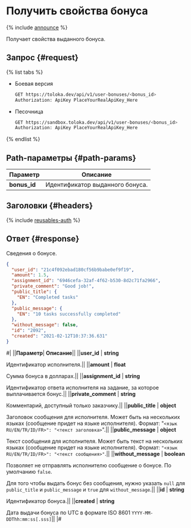 # Получить свойства бонуса

{% include [announce](../_includes/announce.md) %}

Получает свойства выданного бонуса.

## Запрос {#request}

{% list tabs %}

- Боевая версия

    ```bash
    GET https://toloka.dev/api/v1/user-bonuses/<bonus_id>
    Authorization: ApiKey PlaceYourRealApiKey_Here
    ```

- Песочница

    ```bash
    GET https://sandbox.toloka.dev/api/v1/user-bonuses/<bonus_id>
    Authorization: ApiKey PlaceYourRealApiKey_Here
    ```

{% endlist %}

## Path-параметры {#path-params}

Параметр | Описание
----- | -----
**bonus_id** | Идентификатор выданного бонуса.

## Заголовки {#headers}

{% include [reusables-auth](../_includes/reusables/id-reusables/auth.md) %}

## Ответ {#response}

Сведения о бонусе.

```json
{
  "user_id": "21c4f092ebad180cf56b9babe0ef9f19",
  "amount": 1.5,
  "assignment_id": "6946cefa-32af-4f62-b530-8d2c71fa2966",
  "private_comment": "Good job!",
  "public_title": {
    "EN": "Completed tasks"
  },
  "public_message": {
    "EN": "10 tasks successfully completed"
  },
  "without_message": false,
  "id": "2092",
  "created": "2021-02-12T10:37:36.631"
}
```

#|
||**Параметр**| **Описание**||
||**user_id** | **string**

Идентификатор исполнителя.||
||**amount** | **float**

Сумма бонуса в долларах.||
||**assignment_id** | **string**

Идентификатор ответа исполнителя на задание, за которое выплачивается бонус.||
||**private_comment** | **string**

Комментарий, доступный только заказчику.||
||**public_title** | **object**

Заголовок сообщения для исполнителя. Может быть на нескольких языках (сообщение придет на языке исполнителя). Формат: "`<язык RU/EN/TR/ID/FR>": "<текст заголовка>`".||
||**public_message** | **object**

Текст сообщения для исполнителя. Может быть текст на нескольких языках (сообщение придет на языке исполнителя). Формат: `"<язык RU/EN/TR/ID/FR>": "<текст сообщения>"`.||
||**without_message** | **boolean**

Позволяет не отправлять исполнителю сообщение о бонусе. По умолчанию `false`.

Для того чтобы выдать бонус без сообщения, нужно указать `null` для `public_title` и `public_message` и `true` для `without_message`.||
||**id** | **string**

Идентификатор бонуса.||
||**created** | **string**

Дата выдачи бонуса по UTC в формате ISO 8601 `YYYY-MM-DDThh:mm:ss[.sss]`||
|#